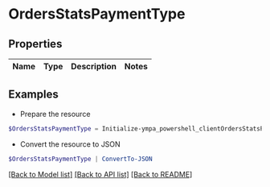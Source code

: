 # OrdersStatsPaymentType
## Properties

Name | Type | Description | Notes
------------ | ------------- | ------------- | -------------

## Examples

- Prepare the resource
```powershell
$OrdersStatsPaymentType = Initialize-ympa_powershell_clientOrdersStatsPaymentType 
```

- Convert the resource to JSON
```powershell
$OrdersStatsPaymentType | ConvertTo-JSON
```

[[Back to Model list]](../README.md#documentation-for-models) [[Back to API list]](../README.md#documentation-for-api-endpoints) [[Back to README]](../README.md)

